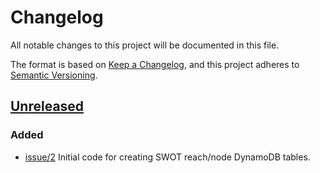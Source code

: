 # Changelog

All notable changes to this project will be documented in this file.

The format is based on [Keep a Changelog](https://keepachangelog.com/en/1.1.0/),
and this project adheres to [Semantic Versioning](https://semver.org/spec/v2.0.0.html).

## [Unreleased]

### Added

- [issue/2](https://github.com/podaac/hydrocron-db/issues/2) Initial code for creating SWOT reach/node DynamoDB tables.

[unreleased]: https://github.com/podaac/hydrocron-db/compare/70540d6b0e8fc3d342edc62e8a3440e0e5b26043...HEAD
